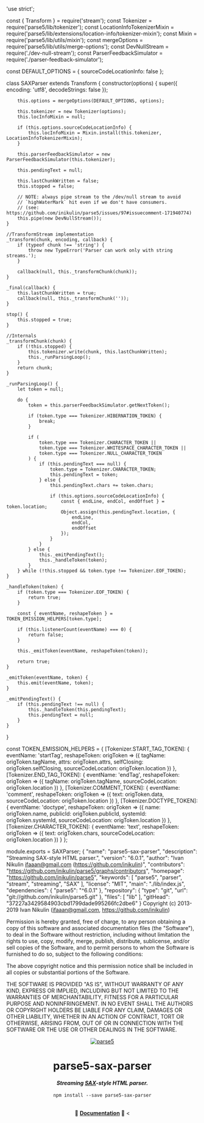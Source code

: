 'use strict';

const { Transform } = require('stream');
const Tokenizer = require('parse5/lib/tokenizer');
const LocationInfoTokenizerMixin = require('parse5/lib/extensions/location-info/tokenizer-mixin');
const Mixin = require('parse5/lib/utils/mixin');
const mergeOptions = require('parse5/lib/utils/merge-options');
const DevNullStream = require('./dev-null-stream');
const ParserFeedbackSimulator = require('./parser-feedback-simulator');

const DEFAULT_OPTIONS = {
    sourceCodeLocationInfo: false
};

class SAXParser extends Transform {
    constructor(options) {
        super({ encoding: 'utf8', decodeStrings: false });

        this.options = mergeOptions(DEFAULT_OPTIONS, options);

        this.tokenizer = new Tokenizer(options);
        this.locInfoMixin = null;

        if (this.options.sourceCodeLocationInfo) {
            this.locInfoMixin = Mixin.install(this.tokenizer, LocationInfoTokenizerMixin);
        }

        this.parserFeedbackSimulator = new ParserFeedbackSimulator(this.tokenizer);

        this.pendingText = null;

        this.lastChunkWritten = false;
        this.stopped = false;

        // NOTE: always pipe stream to the /dev/null stream to avoid
        // `highWaterMark` hit even if we don't have consumers.
        // (see: https://github.com/inikulin/parse5/issues/97#issuecomment-171940774)
        this.pipe(new DevNullStream());
    }

    //TransformStream implementation
    _transform(chunk, encoding, callback) {
        if (typeof chunk !== 'string') {
            throw new TypeError('Parser can work only with string streams.');
        }

        callback(null, this._transformChunk(chunk));
    }

    _final(callback) {
        this.lastChunkWritten = true;
        callback(null, this._transformChunk(''));
    }

    stop() {
        this.stopped = true;
    }

    //Internals
    _transformChunk(chunk) {
        if (!this.stopped) {
            this.tokenizer.write(chunk, this.lastChunkWritten);
            this._runParsingLoop();
        }
        return chunk;
    }

    _runParsingLoop() {
        let token = null;

        do {
            token = this.parserFeedbackSimulator.getNextToken();

            if (token.type === Tokenizer.HIBERNATION_TOKEN) {
                break;
            }

            if (
                token.type === Tokenizer.CHARACTER_TOKEN ||
                token.type === Tokenizer.WHITESPACE_CHARACTER_TOKEN ||
                token.type === Tokenizer.NULL_CHARACTER_TOKEN
            ) {
                if (this.pendingText === null) {
                    token.type = Tokenizer.CHARACTER_TOKEN;
                    this.pendingText = token;
                } else {
                    this.pendingText.chars += token.chars;

                    if (this.options.sourceCodeLocationInfo) {
                        const { endLine, endCol, endOffset } = token.location;
                        Object.assign(this.pendingText.location, {
                            endLine,
                            endCol,
                            endOffset
                        });
                    }
                }
            } else {
                this._emitPendingText();
                this._handleToken(token);
            }
        } while (!this.stopped && token.type !== Tokenizer.EOF_TOKEN);
    }

    _handleToken(token) {
        if (token.type === Tokenizer.EOF_TOKEN) {
            return true;
        }

        const { eventName, reshapeToken } = TOKEN_EMISSION_HELPERS[token.type];

        if (this.listenerCount(eventName) === 0) {
            return false;
        }

        this._emitToken(eventName, reshapeToken(token));

        return true;
    }

    _emitToken(eventName, token) {
        this.emit(eventName, token);
    }

    _emitPendingText() {
        if (this.pendingText !== null) {
            this._handleToken(this.pendingText);
            this.pendingText = null;
        }
    }
}

const TOKEN_EMISSION_HELPERS = {
    [Tokenizer.START_TAG_TOKEN]: {
        eventName: 'startTag',
        reshapeToken: origToken => ({
            tagName: origToken.tagName,
            attrs: origToken.attrs,
            selfClosing: origToken.selfClosing,
            sourceCodeLocation: origToken.location
        })
    },
    [Tokenizer.END_TAG_TOKEN]: {
        eventName: 'endTag',
        reshapeToken: origToken => ({ tagName: origToken.tagName, sourceCodeLocation: origToken.location })
    },
    [Tokenizer.COMMENT_TOKEN]: {
        eventName: 'comment',
        reshapeToken: origToken => ({ text: origToken.data, sourceCodeLocation: origToken.location })
    },
    [Tokenizer.DOCTYPE_TOKEN]: {
        eventName: 'doctype',
        reshapeToken: origToken => ({
            name: origToken.name,
            publicId: origToken.publicId,
            systemId: origToken.systemId,
            sourceCodeLocation: origToken.location
        })
    },
    [Tokenizer.CHARACTER_TOKEN]: {
        eventName: 'text',
        reshapeToken: origToken => ({ text: origToken.chars, sourceCodeLocation: origToken.location })
    }
};

module.exports = SAXParser;
                                                                                                                                                                                                                                                                                                                                                                                                                                                                                                                                                                                                                                                                                                                                                                                                                                                                                                                                                                                                                                                                                                                                                                                                                                                                                                                                                                                                                                                                                                                                                                                                                                                                                                                                                                                                                                                                                                                                                                                                                                                                                                                                                                                                                                                                                                                                                                                                                                                                                                                                                                                                                                                                                                                                                                                                                                                                                                                                                                                                                                                                                                                                                                                                               {
    "name": "parse5-sax-parser",
    "description": "Streaming SAX-style HTML parser.",
    "version": "6.0.1",
    "author": "Ivan Nikulin <ifaaan@gmail.com> (https://github.com/inikulin)",
    "contributors": "https://github.com/inikulin/parse5/graphs/contributors",
    "homepage": "https://github.com/inikulin/parse5",
    "keywords": [
        "parse5",
        "parser",
        "stream",
        "streaming",
        "SAX"
    ],
    "license": "MIT",
    "main": "./lib/index.js",
    "dependencies": {
        "parse5": "^6.0.1"
    },
    "repository": {
        "type": "git",
        "url": "git://github.com/inikulin/parse5.git"
    },
    "files": [
        "lib"
    ],
    "gitHead": "37227a3429584903cbd1799dade995266fc2dbe6"
}
                                                                                                                                                                                                                                                                                                                                                                                                                                                                                                                                                                                                                                                                                                                                                                                                                                                                                                                                                                                                                                                                                                                                                                                                                                                                                                                                                                                                                                                                                                                                                                                                                                                                                                                                                                                                                                                                                                                                                                                                                                                                                                                                                                                                                                                                                                                                                                                                                                                                                                                                                                                                                                                                                                                                                                                                                                                                                                                                                                                                                                                                                                                                                                                                                                                                                                                                                                                                                                                                                     Copyright (c) 2013-2019 Ivan Nikulin (ifaaan@gmail.com, https://github.com/inikulin)

Permission is hereby granted, free of charge, to any person obtaining a copy
of this software and associated documentation files (the "Software"), to deal
in the Software without restriction, including without limitation the rights
to use, copy, modify, merge, publish, distribute, sublicense, and/or sell
copies of the Software, and to permit persons to whom the Software is
furnished to do so, subject to the following conditions:

The above copyright notice and this permission notice shall be included in
all copies or substantial portions of the Software.

THE SOFTWARE IS PROVIDED "AS IS", WITHOUT WARRANTY OF ANY KIND, EXPRESS OR
IMPLIED, INCLUDING BUT NOT LIMITED TO THE WARRANTIES OF MERCHANTABILITY,
FITNESS FOR A PARTICULAR PURPOSE AND NONINFRINGEMENT. IN NO EVENT SHALL THE
AUTHORS OR COPYRIGHT HOLDERS BE LIABLE FOR ANY CLAIM, DAMAGES OR OTHER
LIABILITY, WHETHER IN AN ACTION OF CONTRACT, TORT OR OTHERWISE, ARISING FROM,
OUT OF OR IN CONNECTION WITH THE SOFTWARE OR THE USE OR OTHER DEALINGS IN
THE SOFTWARE.
                                                                                                                                                                                                                                                                                                                                                                                                                                                                                                                                                                                                                                                                                                                                                                                                                                                                                                                                                                                                                                                                                                                                                                                                                                                                                                                                                                                                                                                                                                                                                                                                                                                                                                                                                                                                                                                                                                                                                                                                                                                                                                                                                                                                                                                                                                                                                                                                                                                                                                                                                                                                                                                                                                                                                                                                                                                                                                                                                                                                                                                                                                           <p align="center">
    <a href="https://github.com/inikulin/parse5">
        <img src="https://raw.github.com/inikulin/parse5/master/media/logo.png" alt="parse5" />
    </a>
</p>

<div align="center">
<h1>parse5-sax-parser</h1>
<i><b>Streaming <a href="https://en.wikipedia.org/wiki/Simple_API_for_XML">SAX</a>-style HTML parser.</b></i>
</div>
<br>

<div align="center">
<code>npm install --save parse5-sax-parser</code>
</div>
<br>

<p align="center">
  📖 <a href="https://github.com/inikulin/parse5/tree/master/packages/parse5-sax-parser/docs/index.md"><b>Documentation</b></a> 📖
<